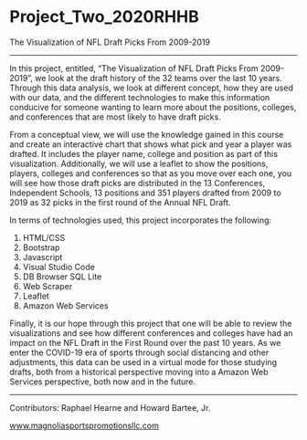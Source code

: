 # Project_Two_2020RHHB

The Visualization of NFL Draft Picks From 2009-2019
________________________________________

In this project, entitled, “The Visualization of NFL Draft Picks From 2009-2019”, we look at the draft history of the 32 teams over the last 10 years.  Through this data analysis, we look at different concept, how they are used with our data, and the different technologies to make this information conducive for someone wanting to learn more about the positions, colleges, and conferences that are most likely to have draft picks. 

From a conceptual view, we will use the knowledge gained in this course and create an interactive chart that shows what pick and year a player was drafted.  It includes the player name, college and position as part of this visualization. Additionally, we will use a leaflet to show the positions, players, colleges and conferences so that as you move over each one, you will see how those draft picks are distributed in the 13 Conferences, Independent Schools, 13 positions and 351 players drafted from 2009 to 2019 as 32 picks in the first round of the Annual NFL Draft. 

In terms of technologies used, this project incorporates the following: 
1.	HTML/CSS
2.	Bootstrap
3.	Javascript
4.	Visual Studio Code
5.	DB Browser SQL Lite
6.	Web Scraper
7.	Leaflet
8.	Amazon Web Services

Finally, it is our hope through this project that one will be able to review the visualizations and see how  different conferences and colleges have had an impact on the NFL Draft in the First Round over the past 10 years.  As we enter the COVID-19 era of sports through social distancing and other adjustments, this data can be used in a virtual mode for those studying drafts, both from a historical perspective moving into a Amazon Web Services perspective, both now and in the future. 
________________________________________
Contributors: Raphael Hearne and Howard Bartee, Jr. 


www.magnoliasportspromotionsllc.com 
